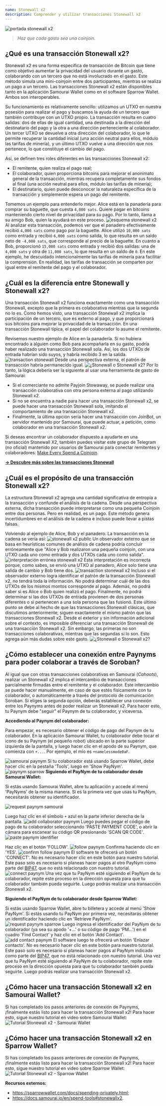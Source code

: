 ```yaml
---
name: Stonewall x2
description: Comprender y utilizar transacciones Stonewall x2
---
```

![portada stonewall x2](assets/cover.jpeg)

> *Haz que cada gasto sea una coinjoin.*

## ¿Qué es una transacción Stonewall x2?

Stonewall x2 es una forma específica de transacción de Bitcoin que tiene como objetivo aumentar la privacidad del usuario durante un gasto, colaborando con un tercero que no está involucrado en el gasto. Este método simula una mini-coinjoin entre dos participantes, mientras se realiza un pago a un tercero. Las transacciones Stonewall x2 están disponibles tanto en la aplicación Samourai Wallet como en el software Sparrow Wallet. Ambos son interoperables.

Su funcionamiento es relativamente sencillo: utilizamos un UTXO en nuestra posesión para realizar el pago y buscamos la ayuda de un tercero que también contribuye con un UTXO propio. La transacción resulta en cuatro salidas: dos de ellas de igual cantidad, una destinada a la dirección del destinatario del pago y la otra a una dirección perteneciente al colaborador. Un tercer UTXO se devuelve a otra dirección del colaborador, lo que le permite recuperar la cantidad inicial (una acción neutral para ellos, módulo las tarifas de minería), y un último UTXO vuelve a una dirección que nos pertenece, lo que constituye el cambio del pago.

Así, se definen tres roles diferentes en las transacciones Stonewall x2:
- El remitente, quien realiza el pago real;
- El colaborador, quien proporciona bitcoins para mejorar el anonimato general de la transacción, mientras recupera completamente sus fondos al final (una acción neutral para ellos, módulo las tarifas de minería);
- El destinatario, quien puede desconocer la naturaleza específica de la transacción y simplemente espera un pago del remitente.

Tomemos un ejemplo para entenderlo mejor. Alice está en la panadería para comprar su baguette, que cuesta `4,000 sats`. Quiere pagar en bitcoins manteniendo cierto nivel de privacidad para su pago. Por lo tanto, llama a su amigo Bob, quien la ayudará en este proceso.
![esquema stonewall x2](assets/es/1.png)
Al analizar esta transacción, podemos ver que el panadero efectivamente recibió `4,000 sats` como pago por la baguette. Alice utilizó `10,000 sats` como entrada y recibió `6,000 sats` como salida, lo que resulta en un saldo neto de `-4,000 sats`, que corresponde al precio de la baguette. En cuanto a Bob, proporcionó `15,000 sats` como entrada y recibió dos salidas: una de `4,000 sats` y otra de `11,000 sats`, lo que resulta en un saldo de `0`.
En este ejemplo, he descuidado intencionalmente las tarifas de minería para facilitar la comprensión. En realidad, las tarifas de transacción se comparten por igual entre el remitente del pago y el colaborador.

## ¿Cuál es la diferencia entre Stonewall y Stonewall x2?

Una transacción Stonewall x2 funciona exactamente como una transacción Stonewall, excepto que la primera es colaborativa mientras que la segunda no lo es. Como hemos visto, una transacción Stonewall x2 implica la participación de un tercero, que es externo al pago, y que proporcionará sus bitcoins para mejorar la privacidad de la transacción. En una transacción Stonewall típica, el papel del colaborador lo asume el remitente.

Revisemos nuestro ejemplo de Alice en la panadería. Si no hubiera encontrado a alguien como Bob para acompañarla en su gasto, podría haber realizado una transacción Stonewall sola. Así, los dos UTXOs de entrada habrían sido suyos, y habría recibido 3 en la salida.
![transaction stonewall](assets/es/2.png)
Desde una perspectiva externa, el patrón de transacción habría permanecido igual.
![¿Stonewall o Stonewall x2?](assets/es/5.png)
Por lo tanto, la lógica debería ser la siguiente al usar una herramienta de gasto de Samourai:
- Si el comerciante no admite Payjoin Stowaway, se puede realizar una transacción colaborativa con otra persona externa al pago utilizando Stonewall x2.
- Si no se encuentra a nadie para hacer una transacción Stonewall x2, se puede hacer una transacción Stonewall sola, imitando el comportamiento de una transacción Stonewall x2.
- Finalmente, la última opción sería hacer una transacción con JoinBot, un servidor mantenido por Samourai, que puede actuar, a petición, como colaborador en una transacción Stonewall x2.

Si deseas encontrar un colaborador dispuesto a ayudarte en una transacción Stonewall X2, también puedes visitar este grupo de Telegram (no oficial) mantenido por usuarios de Samourai para conectar remitentes y colaboradores: [Make Every Spend a Coinjoin](https://t.me/EverySpendACoinjoin).

[**-> Descubre más sobre las transacciones Stonewall**](https://planb.network/tutorials/privacy/stonewall)

## ¿Cuál es el propósito de una transacción Stonewall x2?

La estructura Stonewall x2 agrega una cantidad significativa de entropía a la transacción y confunde el análisis de la cadena. Desde una perspectiva externa, dicha transacción puede interpretarse como una pequeña Coinjoin entre dos personas. Pero en realidad, es un pago. Este método genera incertidumbres en el análisis de la cadena e incluso puede llevar a pistas falsas.

Volviendo al ejemplo de Alice, Bob y el panadero. La transacción en la cadena se vería así:
![stonewall x2 public](assets/es/3.png)
Un observador externo que se basa en heurísticas comunes de análisis de cadena podría concluir erróneamente que "Alice y Bob realizaron una pequeña coinjoin, con una UTXO cada uno como entrada y dos UTXOs cada uno como salida".![interpretación errónea stonewall x2](assets/es/4.png)
Esta interpretación es incorrecta porque, como sabes, se envió una UTXO al panadero, Alice solo tiene una salida de cambio y Bob tiene dos.
![transaction stonewall x2](assets/es/1.png)
Incluso si el observador externo logra identificar el patrón de la transacción Stonewall x2, no tendrá toda la información. No podrá determinar cuál de las dos UTXOs de los mismos montos corresponde al pago. Además, no podrá saber si es Alice o Bob quien realizó el pago. Finalmente, no podrá determinar si las dos UTXOs de entrada provienen de dos personas diferentes o si pertenecen a una sola persona que las fusionó. Este último punto se debe al hecho de que las transacciones Stonewall clásicas, que discutimos anteriormente, siguen exactamente el mismo patrón que las transacciones Stonewall x2. Desde el exterior y sin información adicional sobre el contexto, es imposible diferenciar una transacción Stonewall de una transacción Stonewall x2. Sin embargo, las primeras no son transacciones colaborativas, mientras que las segundas sí lo son. Esto agrega aún más dudas sobre este gasto.
![¿Stonewall o Stonewall x2?](assets/es/5.png)


## ¿Cómo establecer una conexión entre Paynyms para poder colaborar a través de Soroban?
Al igual que con otras transacciones colaborativas en Samourai (*Cahoots*), realizar un Stonewall x2 implica el intercambio de transacciones parcialmente firmadas entre el remitente y el colaborador. Este intercambio se puede hacer manualmente, en caso de que estés físicamente con tu colaborador, o automáticamente a través del protocolo de comunicación Soroban.
Si eliges la segunda opción, deberás establecer una conexión entre los Paynyms antes de poder realizar un Stonewall x2. Para hacer esto, tu Paynym debe "seguir" el Paynym de tu colaborador, y viceversa.

**Accediendo al Paynym del colaborador:**

Para empezar, es necesario obtener el código de pago del Paynym de tu colaborador. En la aplicación Samourai Wallet, tu colaborador debe tocar el icono de su Paynym (el pequeño robot) ubicado en la parte superior izquierda de la pantalla, y luego hacer clic en el apodo de su Paynym, que comienza con `+...`. Por ejemplo, el mío es `+namelessmode0aF`.

![samourai paynym](assets/es/6.png)
Si tu colaborador está usando Sparrow Wallet, debe hacer clic en la pestaña 'Tools', luego en 'Show PayNym'.![paynym sparrow](assets/es/7.png)
**Siguiendo el PayNym de tu colaborador desde Samourai Wallet:**

Si estás usando Samourai Wallet, abre tu aplicación y accede al menú 'PayNyms' de la misma manera. Si es la primera vez que usas tu PayNym, necesitarás obtener su identificador.

![request paynym samourai](assets/es/8.png)

Luego haz clic en el símbolo `+` azul en la parte inferior derecha de la pantalla.
![add collaborator paynym](assets/es/9.png)
Luego puedes pegar el código de pago de tu colaborador seleccionando 'PASTE PAYMENT CODE', o abrir la cámara para escanear su código QR presionando 'SCAN QR CODE'.
![paste paynym identifier](assets/es/10.png)

Haz clic en el botón 'FOLLOW'.
![follow paynym](assets/es/11.png)
Confirma haciendo clic en 'YES'.
![confirm follow paynym](assets/es/12.png)
El software te ofrecerá un botón 'CONNECT'. No es necesario hacer clic en este botón para nuestro tutorial. Este paso solo es necesario si planeas hacer pagos al otro PayNym como parte del [BIP47](https://planb.network/tutorials/privacy/paynym-bip47), que no está relacionado con nuestro tutorial.
![connect paynym](assets/es/13.png)
Una vez que tu PayNym esté siguiendo el PayNym de tu colaborador, repite este proceso en la dirección opuesta para que tu colaborador también pueda seguirte. Luego podrás realizar una transacción Stonewall x2.

**Siguiendo el PayNym de tu colaborador desde Sparrow Wallet:**

Si estás usando Sparrow Wallet, abre tu billetera y accede al menú 'Show PayNym'. Si estás usando tu PayNym por primera vez, necesitarás obtener un identificador haciendo clic en 'Retrieve PayNym'.
![request paynym sparrow](assets/es/14.png)
Luego ingresa el identificador del PayNym de tu colaborador (ya sea su apodo '+...' o su código de pago 'PM...') en el cuadro 'Find Contact' y haz clic en el botón 'Add Contact'.
![add contact paynym](assets/es/15.png)
El software luego te ofrecerá un botón 'Enlazar contacto'. No es necesario hacer clic en este botón para nuestro tutorial. Este paso solo es necesario si planeas hacer pagos al PayNym indicado como parte del [BIP47](https://planb.network/tutorials/privacy/paynym-bip47), que no está relacionado con nuestro tutorial.
Una vez que tu PayNym esté siguiendo al PayNym de tu colaborador, repite este proceso en la dirección opuesta para que tu colaborador también pueda seguirte. Luego podrás realizar una transacción Stonewall x2.
## ¿Cómo hacer una transacción Stonewall x2 en Samourai Wallet?
Si has completado los pasos anteriores de conexión de Paynyms, ¡finalmente estás listo para hacer la transacción Stonewall x2! Para hacer esto, sigue nuestro tutorial en video sobre Samourai Wallet:
![Tutorial Stonewall x2 - Samourai Wallet](https://youtu.be/89oYE1Hw3Fk?si=QTqUZ6IypiR6PPMr)

## ¿Cómo hacer una transacción Stonewall x2 en Sparrow Wallet?
Si has completado los pasos anteriores de conexión de Paynyms, ¡finalmente estás listo para hacer la transacción Stonewall x2! Para hacer esto, sigue nuestro tutorial en video sobre Sparrow Wallet:
![Tutorial Stonewall x2 - Sparrow Wallet](https://youtu.be/mO3Xpp34Hhk?si=bfYiTl0Gxjs9sNQq)

**Recursos externos:**
- https://sparrowwallet.com/docs/spending-privately.html;
- https://docs.samourai.io/en/spend-tools#stonewallx2.
